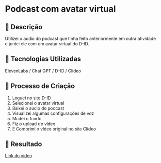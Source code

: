 # Podcast com avatar virtual

## 📒 Descrição
Utilizei o audio do podcast que tinha feito anteriormente em outra atividade e juntei ele com um avatar virtual do D-ID.

## 🤖 Tecnologias Utilizadas
ElevenLabs
 / Chat GPT
 / D-ID
 / Clideo



## 🧐 Processo de Criação
1) Loguei no site D-ID
2) Selecionei o avatar virtual 
3) Baixei o audio do podcast
4) Visualizei algumas configurações de voz
5) Mudei o fundo
6) Fiz o upload do vídeo
7) E Comprimi o vídeo original no site Clideo

## 🚀 Resultado
[Link do vídeo](https://github.com/MPGoncalves29/lab-natty-or-not/blob/main/Avatar_Virtual_do_Podcast.mp4)



